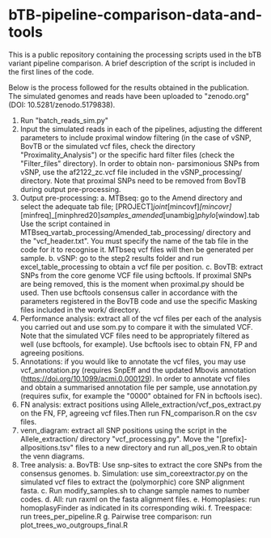 # bTB-pipeline-comparison-data-and-tools
This is a public repository containing the processing scripts used in the bTB variant pipeline comparison. A brief description of the script is included in the first lines of the code.

Below is the process followed for the results obtained in the publication. The simulated genomes and reads have been uploaded to "zenodo.org" (DOI: 10.5281/zenodo.5179838).

1. Run "batch_reads_sim.py"
2. Input the simulated reads in each of the pipelines, adjusting the different parameters to include proximal window filtering (in the case of vSNP, BovTB or the simulated vcf files, check the directory "Proximality_Analysis") or the specific hard filter files (check the "Filter_files" directory). In order to obtain non-
parsimonious SNPs from vSNP, use the af2122_zc.vcf file included in the vSNP_processing/ directory. Note that proximal SNPs need to be removed from BovTB during output pre-processing.
4. Output pre-processing:
       a. MTBseq: go to the Amend directory and select the adequate tab file;
          [PROJECT]_joint_[mincovf]_[mincovr]_[minfreq]_[minphred20]_samples_amended_[unambig]_phylo_[window].tab
          Use the script contained in MTBseq_vartab_processing/Amended_tab_processing/ directory and the "vcf_header.txt". You must specify the name of the 
          tab file in the code for it to recognise it. MTbseq vcf files will then be generated per sample.
       b. vSNP: go to the step2 results folder and run excel_table_processing to obtain a vcf file per position.
       c. BovTB: extract SNPs from the core genome VCF file using bcftools. If proximal SNPs are being removed, this is the moment when proximal.py should be used.
          Then use bcftools consensus caller in accordance with the parameters registered in the BovTB code and use the specific Masking files included in the work/
          directory.
5. Performance analysis: extract all of the vcf files per each of the analysis you carried out and use som.py to compare it with the simulated VCF. Note that the simulated VCF files need to be appropriately filtered as well (use bcftools, for example). Use bcftools isec to obtain FN, FP and agreeing positions.
6. Annotations: if you would like to annotate the vcf files, you may use vcf_annotation.py (requires SnpEff and the updated Mbovis annotation (https://doi.org/10.1099/acmi.0.000129). In order to annotate vcf files and obtain a summarised annotation file per sample, use annotation.py (requires sufix, for example the "0000" obtained for FN in bcftools isec).
7. FN analysis: extract positions using Allele_extraction/vcf_pos_extract.py on the FN, FP, agreeing vcf files.Then run FN_comparison.R on the csv files.
8. venn_diagram: extract all SNP positions using the script in the Allele_extraction/ directory "vcf_processing.py". Move the "[prefix]-allpositions.tsv" files to a new directory and run all_pos_ven.R to obtain the venn diagrams.
9. Tree analysis:
       a. BovTB: Use snp-sites to extract the core SNPs from the consensus genomes.
       b. Simulation: use sim_coreextractor.py on the simulated vcf files to extract the (polymorphic) core SNP alignment fasta.
       c. Run modify_samples.sh to change sample names to number codes.
       d. All: run raxml on the fasta alignment files.
       e. Homoplasies: run homoplasyFinder as indicated in its corresponding wiki.
       f. Treespace: run trees_per_pipeline.R
       g. Pairwise tree comparison: run plot_trees_wo_outgroups_final.R      
       

